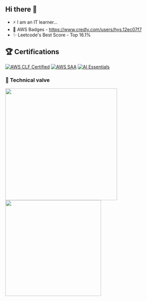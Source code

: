 ## Hi there 👋
- ⚡ I am an IT learner...
- 🌱 AWS Badges - https://www.credly.com/users/hys.12ec07f7
- ✨ Leetcode's Best Score - Top 16.1%
 
## 🏆 Certifications

[![AWS CLF Certified](https://img.shields.io/badge/AWS-Cloud_Practitioner-FF9900?style=flat&logo=amazonaws&logoColor=white)](https://aws.amazon.com/certification/certified-cloud-practitioner/)
[![AWS SAA](https://img.shields.io/badge/AWS-SAA-blue?style=flat&logo=amazonaws&logoColor=white)](https://aws.amazon.com/certification/certified-solutions-architect-associate/)
[![AI Essentials](https://img.shields.io/badge/AI-Essentials%20V2-purple?style=flat&logo=brain&logoColor=white)](https://certnexus.com/certification/artificial-intelligence-essentials/)



<h3>
🧠 Technical valve
</h3>
 <a href="https://skillicons.dev" target="_blank">
    <img src="https://skillicons.dev/icons?i=html,css,js,mysql,nodejs,java,git,aws,docker,cs,dotnet,powershell,php,postman,py,vscode,visualstudio,ubuntu,sqlite,npm&perline=8" width="350" />
 </a>

<img src="https://github-readme-stats.vercel.app/api/top-langs/?username=Salina-Huang&layout=compact&theme=transparent&hide_border=true" width="300">






 




